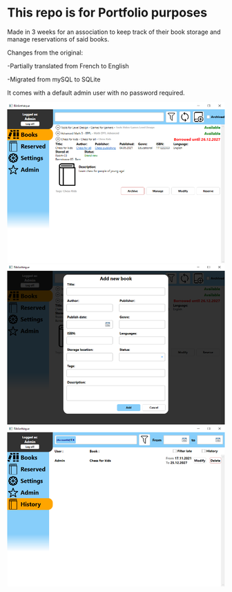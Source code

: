 # This repo is for Portfolio purposes

Made in 3 weeks for an association to keep track of their book storage and manage reservations of said books.

Changes from the original:

-Partially translated from French to English

-Migrated from mySQL to SQLite

It comes with a default admin user with no password required.

![Screenshot](images/Capture1.PNG)
![Screenshot](images/Capture2.PNG)
![Screenshot](images/Capture3.PNG)

